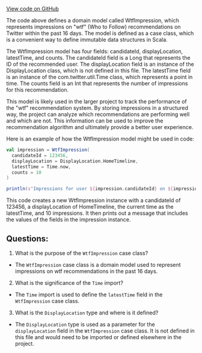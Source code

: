 [View code on GitHub](https://github.com/misbahsy/the-algorithm/follow-recommendations-service/common/src/main/scala/com/twitter/follow_recommendations/common/models/WtfImpression.scala)

The code above defines a domain model called WtfImpression, which represents impressions on "wtf" (Who to Follow) recommendations on Twitter within the past 16 days. The model is defined as a case class, which is a convenient way to define immutable data structures in Scala.

The WtfImpression model has four fields: candidateId, displayLocation, latestTime, and counts. The candidateId field is a Long that represents the ID of the recommended user. The displayLocation field is an instance of the DisplayLocation class, which is not defined in this file. The latestTime field is an instance of the com.twitter.util.Time class, which represents a point in time. The counts field is an Int that represents the number of impressions for this recommendation.

This model is likely used in the larger project to track the performance of the "wtf" recommendation system. By storing impressions in a structured way, the project can analyze which recommendations are performing well and which are not. This information can be used to improve the recommendation algorithm and ultimately provide a better user experience.

Here is an example of how the WtfImpression model might be used in code:

```scala
val impression = WtfImpression(
  candidateId = 123456,
  displayLocation = DisplayLocation.HomeTimeline,
  latestTime = Time.now,
  counts = 10
)

println(s"Impressions for user ${impression.candidateId} on ${impression.displayLocation} at ${impression.latestTime}: ${impression.counts}")
```

This code creates a new WtfImpression instance with a candidateId of 123456, a displayLocation of HomeTimeline, the current time as the latestTime, and 10 impressions. It then prints out a message that includes the values of the fields in the impression instance.
## Questions: 
 1. What is the purpose of the `WtfImpression` case class?
- The `WtfImpression` case class is a domain model used to represent impressions on wtf recommendations in the past 16 days.

2. What is the significance of the `Time` import?
- The `Time` import is used to define the `latestTime` field in the `WtfImpression` case class.

3. What is the `DisplayLocation` type and where is it defined?
- The `DisplayLocation` type is used as a parameter for the `displayLocation` field in the `WtfImpression` case class. It is not defined in this file and would need to be imported or defined elsewhere in the project.